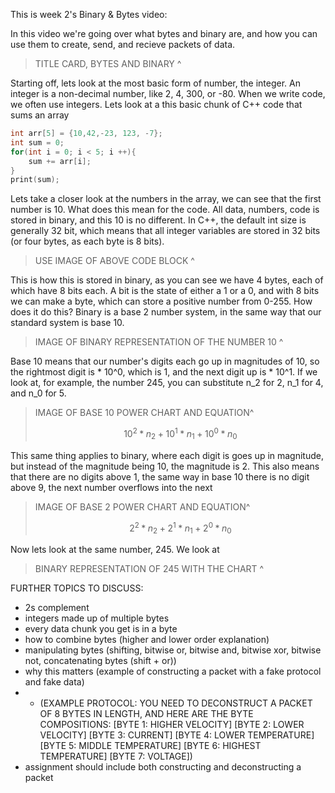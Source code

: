 This is week 2's Binary & Bytes video:

In this video we're going over what bytes and binary are, and how you can use them to create, send, and recieve packets of data.

> TITLE CARD, BYTES AND BINARY ^

Starting off, lets look at the most basic form of number, the integer. An integer is a non-decimal number, like 2, 4, 300, or -80. When we write code, we often use integers. Lets look at a this basic chunk of C++ code that sums an array

```cpp
int arr[5] = {10,42,-23, 123, -7};
int sum = 0;
for(int i = 0; i < 5; i ++){
	sum += arr[i];
}
print(sum);
```

Lets take a closer look at the numbers in the array, we can see that the first number is 10. What does this mean for the code. All data, numbers, code is stored in binary, and this 10 is no different. In C++, the default int size is generally 32 bit, which means that all integer variables are stored in 32 bits (or four bytes, as each byte is 8 bits). 

> USE IMAGE OF ABOVE CODE BLOCK ^

This is how this is stored in binary, as you can see we have 4 bytes, each of which have 8 bits each. A bit is the state of either a 1 or a 0, and with 8 bits we can make a byte, which can store a positive number from 0-255. How does it do this? Binary is a base 2 number system, in the same way that our standard system is base 10. 

> IMAGE OF BINARY REPRESENTATION OF THE NUMBER 10 ^

Base 10 means that our number's digits each go up in magnitudes of 10, so the rightmost digit is * 10^0, which is 1, and the next digit up is * 10^1. If we look at, for example, the number 245, you can substitute n_2 for 2, n_1 for 4, and n_0 for 5.

> IMAGE OF BASE 10 POWER CHART AND EQUATION^
>
> $$
> 10^2*n_2+10^1*n_1+10^0*n_0
> $$

This same thing applies to binary, where each digit is goes up in magnitude, but instead of the magnitude being 10, the magnitude is 2. This also means that there are no digits above 1, the same way in base 10 there is no digit above 9, the next number overflows into the next

> IMAGE OF BASE 2 POWER CHART AND EQUATION^
>
> $$
> 2^2*n_2+2^1*n_1+2^0*n_0
> $$

Now lets look at the same number, 245. We look at 

> BINARY REPRESENTATION OF 245 WITH THE CHART ^

FURTHER TOPICS TO DISCUSS:
- 2s complement
- integers made up of multiple bytes
- every data chunk you get is in a byte
- how to combine bytes (higher and lower order explanation)
- manipulating bytes (shifting, bitwise or, bitwise and, bitwise xor, bitwise not, concatenating bytes (shift + or))
- why this matters (example of constructing a packet with a fake protocol and fake data)
- - (EXAMPLE PROTOCOL: YOU NEED TO DECONSTRUCT A PACKET OF 8 BYTES IN LENGTH, AND HERE ARE THE BYTE COMPOSITIONS: 
[BYTE 1: HIGHER VELOCITY] 
[BYTE 2: LOWER VELOCITY] 
[BYTE 3: CURRENT] 
[BYTE 4: LOWER TEMPERATURE] 
[BYTE 5: MIDDLE TEMPERATURE] 
[BYTE 6: HIGHEST TEMPERATURE] 
[BYTE 7: VOLTAGE])
- assignment should include both constructing and deconstructing a packet